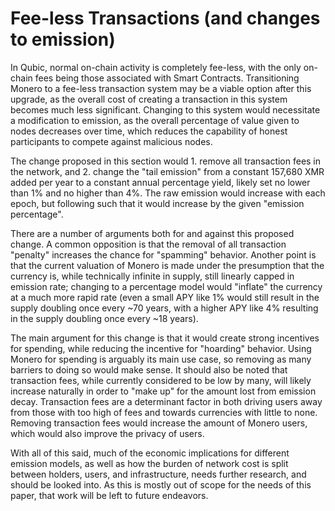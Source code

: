 # Fee-less Transactions (and changes to emission)

In Qubic, normal on-chain activity is completely fee-less, with the only on-chain fees being those associated with Smart Contracts. Transitioning Monero to a fee-less transaction system may be a viable option after this upgrade, as the overall cost of creating a transaction in this system becomes much less significant. Changing to this system would necessitate a modification to emission, as the overall percentage of value given to nodes decreases over time, which reduces the capability of honest participants to compete against malicious nodes.

The change proposed in this section would 1. remove all transaction fees in the network, and 2. change the "tail emission" from a constant 157,680 XMR added per year to a constant annual percentage yield, likely set no lower than 1% and no higher than 4%. The raw emission would increase with each epoch, but following such that it would increase by the given "emission percentage".

There are a number of arguments both for and against this proposed change. A common opposition is that the removal of all transaction "penalty" increases the chance for "spamming" behavior. Another point is that the current valuation of Monero is made under the presumption that the currency is, while technically infinite in supply, still linearly capped in emission rate; changing to a percentage model would "inflate" the currency at a much more rapid rate (even a small APY like 1% would still result in the supply doubling once every ~70 years, with a higher APY like 4% resulting in the supply doubling once every ~18 years).

The main argument for this change is that it would create strong incentives for spending, while reducing the incentive for "hoarding" behavior. Using Monero for spending is arguably its main use case, so removing as many barriers to doing so would make sense. It should also be noted that transaction fees, while currently considered to be low by many, will likely increase naturally in order to "make up" for the amount lost from emission decay. Transaction fees are a determinant factor in both driving users away from those with too high of fees and towards currencies with little to none. Removing transaction fees would increase the amount of Monero users, which would also improve the privacy of users.

With all of this said, much of the economic implications for different emission models, as well as how the burden of network cost is split between holders, users, and infrastructure, needs further research, and should be looked into. As this is mostly out of scope for the needs of this paper, that work will be left to future endeavors.